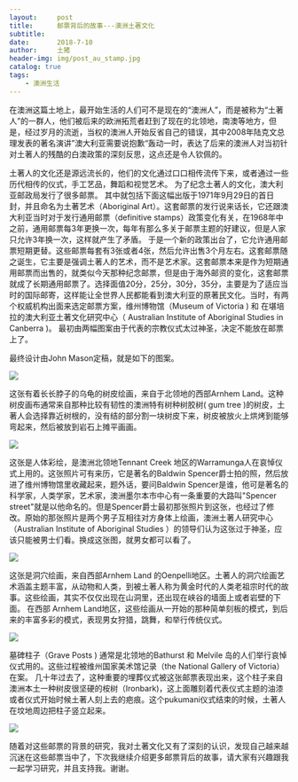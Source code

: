 ```yaml
---
layout:     post
title:      邮票背后的故事---澳洲土著文化
subtitle:   
date:       2018-7-10
author:     土猪
header-img: img/post_au_stamp.jpg
catalog: true
tags:
    - 澳洲生活
---
```




在澳洲这篇土地上，最开始生活的人们可不是现在的“澳洲人”，而是被称为“土著人”的一群人，他们被后来的欧洲拓荒者赶到了现在的北领地，南澳等地方，但是，经过岁月的流逝，当权的澳洲人开始反省自己的错误，其中2008年陆克文总理发表的著名演讲”澳大利亚需要说抱歉“轰动一时，表达了后来的澳洲人对当初针对土著人的残酷的白澳政策的深刻反思，这点还是令人钦佩的。



土著人的文化还是源远流长的，他们的文化通过口口相传流传下来，或者通过一些历代相传的仪式，手工艺品，舞蹈和视觉艺术。 为了纪念土著人的文化，澳大利亚邮政局发行了很多邮票。 其中就包括下面这幅出版于1971年9月29日的首日封，并且命名为土著艺术（Aboriginal Art）。这套邮票的发行说来话长，它还跟澳大利亚当时对于发行通用邮票（definitive stamps）政策变化有关，在1968年中之前，通用邮票每3年更换一次，每年有那么多关于邮票主题的好建议，但是人家只允许3年换一次，这样就产生了矛盾。 于是一个新的政策出台了，它允许通用邮票短期更替。这些邮票每套有3张或者4张，然后允许出售3个月左右。这套邮票随之诞生，它主要是强调土著人的艺术，而不是艺术家。这套邮票本来是作为短期通用邮票而出售的，就类似今天那种纪念邮票，但是由于海外邮资的变化，这套邮票就成了长期通用邮票了。选择面值20分，25分，30分，35分，主要是为了适应当时的国际邮寄，这样能让全世界人民都能看到澳大利亚的原著民文化。当时，有两个权威机构出面来选定邮票方案，维州博物馆（Museum of Victoria ) 和 在堪培拉的澳大利亚土著文化研究中心（ Australian Institute of Aboriginal Studies in Canberra )。 最初由两幅图案由于代表的宗教仪式太过神圣，决定不能放在邮票上了。



最终设计由John Mason定稿，就是如下的图案。



![](https://steemitimages.com/DQmQnQTHeVd1zuuCtaHdcrAKNJyRqTxH9LWiWq8ra7x3Lms/image.png)







这张有着长长脖子的乌龟的树皮绘画，来自于北领地的西部Arnhem Land。这种树皮画布通常来自那种比较有韧性的澳洲特有树种树胶树( gum tree )的树皮，土著人会选择靠近树根的，没有结的部分割一块树皮下来，树皮被放火上烘烤到能够弯起来，然后被放到岩石上摊平画画。

![](https://steemitimages.com/DQmVjWJiMPYrz4G7Zk1gNkpYZqYgaQXbMg5XvtjAQU8cAvz/image.png)

这张是人体彩绘，是澳洲北领地Tennant Creek 地区的Warramunga人在哀悼仪式上用的。这张照片可有来历，它是著名的Baldwin Spencer爵士拍的照，然后放进了维州博物馆里收藏起来，题外话，要问Baldwin Spencer是谁，他可是著名的科学家，人类学家，艺术家，澳洲墨尔本市中心有一条重要的大路叫"Spencer street"就是以他命名的。但是Spencer爵士最初那张照片到这张，也经过了修改。原始的那张照片是两个男子互相往对方身体上绘画，澳洲土著人研究中心（Australian Institute of Aboriginal Studies ）的领导们认为这张过于神圣，应该只能被男士们看。换成这张图，就男女都可以看了。

![](https://steemitimages.com/DQmU27jxvxTcB6U9pwyJPGvmK1dEAipzuuyuwN4XGKiY5y3/image.png)



这张是洞穴绘画，来自西部Arnhem Land 的Oenpelli地区。土著人的洞穴绘画艺术涵盖主题丰富，从动物和人类，到被土著人称为黄金时代的人类老祖宗时代的故事。这些绘画，其实不仅仅出现在山洞里，还出现在峡谷的墙面上或者岩壁的下面。 在西部 Arnhem Land地区，这些绘画从一开始的那种简单刻板的模式，到后来的丰富多彩的模式，表现男女狩猎，跳舞，和举行传统仪式。

![](https://steemitimages.com/DQmTrKYNBma7FQE1Gtqg3PdPMrLzVibxchLUt5F9jc91KJ1/image.png)







墓碑柱子（Grave Posts ) 通常是北领地的Bathurst 和 Melvile 岛的人们举行哀悼仪式用的。这些过程被维州国家美术馆记录（the National Gallery of Victoria）在案。 几十年过去了，这种重要的埋葬仪式被这张邮票表现出来，这个柱子来自澳洲本土一种树皮很坚硬的桉树（Ironbark)，这上面雕刻着代表仪式主题的油漆或者仪式开始时候土著人刻上去的疤痕。这个pukumani仪式结束的时候，土著人在坟地周边把柱子竖立起来。

![](https://steemitimages.com/DQmXQQJQRRud7kM5D7Ta3rFkqq8tK7tdWaiUHFR8TzTzzAu/image.png)



随着对这些邮票的背景的研究，我对土著文化又有了深刻的认识，发现自己越来越沉迷在这些邮票当中了，下次我继续介绍更多邮票背后的故事，请大家有兴趣跟我一起学习研究，并且支持我。谢谢。
